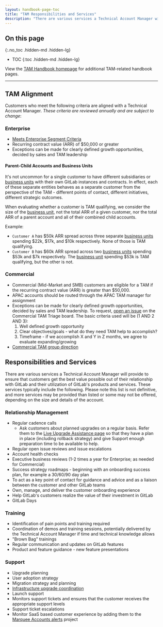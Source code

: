 ```yaml
---
layout: handbook-page-toc
title: "TAM Responsibilities and Services"
description: "There are various services a Technical Account Manager will provide to ensure that customers get the best value possible out of their relationship with GitLab."
---
```


## On this page
{:.no_toc .hidden-md .hidden-lg}

- TOC
{:toc .hidden-md .hidden-lg}

View the [TAM Handbook homepage](/handbook/customer-success/tam/) for additional TAM-related handbook pages.

---

## TAM Alignment

Customers who meet the following criteria are aligned with a Technical Account Manager.  *These criteria are reviewed annually and are subject to change*:

### Enterprise

- [Meets Enterprise Segment Criteria](https://about.gitlab.com/handbook/sales/field-operations/gtm-resources/#segmentation)
- Recurring contract value (ARR) of $50,000 or greater
- Exceptions can be made for clearly defined growth opportunities, decided by sales and TAM leadership

#### Parent-Child Accounts and Business Units

It's not uncommon for a single customer to have different subsidiaries or [business units](/handbook/sales/sales-term-glossary/#business-unit) with their own GitLab instances and contracts. In effect, each of these separate entities behaves as a separate customer from the perspective of the TAM - different points of contact, different initiatives, different strategic outcomes.

When evaluating whether a customer is TAM qualifying, we consider the size of the [business unit](/handbook/sales/sales-term-glossary/#business-unit), not the total ARR of a given customer, nor the total ARR of a parent account and all of their combined child accounts.

Example:

- `Customer A` has $50k ARR spread across three separate [business units](/handbook/sales/sales-term-glossary/#business-unit) spending $22k, $17k, and $10k respectively. None of those is TAM qualifying.
- `Customer B` has $60k ARR spread across two [business units](/handbook/sales/sales-term-glossary/#business-unit) spending $53k and $7k respectively. The [business unit](/handbook/sales/sales-term-glossary/#business-unit) spending $53k is TAM qualifying, but the other is not.

### Commercial

- Commercial (Mid-Market and SMB) customers are eligible for a TAM if the recurring contract value (ARR) is greater than $50,000.
- APAC accounts should be routed through the APAC TAM manager for assignment
- Exceptions can be made for clearly defined growth opportunities, decided by sales and TAM leadership. To request, [open an issue](https://about.gitlab.com/handbook/customer-success/comm-sales/#account-executive-to-tam-existing-accounts-without-a-tam) on the Commercial TAM Triage board. The basic criteria used will be (1 AND 2 AND 3):
    1. Well defined growth opportunity
    1. Clear objectives/goals - what do they need TAM help to accomplish?
    1. Timeframe - if we accomplish X and Y in Z months, we agree to evaluate expanding/growing
- [Commercial TAM group direction](/handbook/customer-success/tam/commercial/vision/)

## Responsibilities and Services

There are various services a Technical Account Manager will provide to ensure that customers get the best value possible out of their relationship with GitLab and their utilization of GitLab's products and services. These services typically include the following. Please note this list is not definitive, and more services may be provided than listed or some may not be offered, depending on the size and details of the account.

### Relationship Management

- Regular cadence calls
  - Ask customers about planned upgrades on a regular basis. Refer them to the [Live Upgrade Assistance page](/support/scheduling-live-upgrade-assistance.html#how-do-i-schedule-live-upgrade-assistance) so that they have a plan in place (including rollback strategy) and give Support enough preparation time to be available to help.
- Regular open issue reviews and issue escalations
- Account health checks
- Executive business reviews (1-2 times a year for Enterprise; as needed for Commercial)
- Success strategy roadmaps - beginning with an onboarding success plan, for example a 30/60/90 day plan
- To act as a key point of contact for guidance and advice and as a liaison between the customer and other GitLab teams
- Own, manage, and deliver the customer onboarding experience
- Help GitLab's customers realize the value of their investment in GitLab
- GitLab Days

### Training

- Identification of pain points and training required
- Coordination of demos and training sessions, potentially delivered by the Technical Account Manager if time and technical knowledge allows
- "Brown Bag" trainings
- Regular communication and updates on GitLab features
- Product and feature guidance - new feature presentations

### Support

- Upgrade planning
- User adoption strategy
- Migration strategy and planning
- [Infrastructure upgrade coordination](/handbook/customer-success/tam/services/infrastructure-upgrade/)
- Launch support
- Monitors support tickets and ensures that the customer receives the appropriate support levels
- Support ticket escalations
- Monitor SaaS based customer experience by adding them to the [Marquee Accounts alerts](https://gitlab.com/gitlab-com/gl-infra/marquee-account-alerts) project
